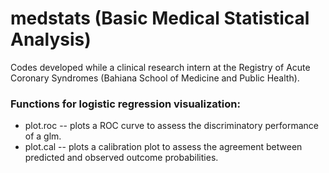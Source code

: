 # medstats (Basic Medical Statistical Analysis)
Codes developed while a clinical research intern at the Registry of Acute Coronary Syndromes (Bahiana School of Medicine and Public Health).

### Functions for logistic regression visualization:
- plot.roc -- plots a ROC curve to assess the discriminatory performance of a glm.
- plot.cal -- plots a calibration plot to assess the agreement between predicted and observed outcome probabilities.
